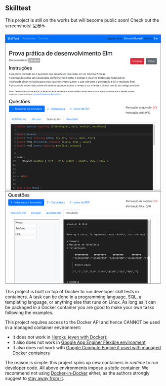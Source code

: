 ## Skilltest

This project is still on the works but will become public soon!
Check out the screenshots! 💻😎☕️

![Screenshot 1](public/screenshots/screenshot-1.png)
![Screenshot 1](public/screenshots/screenshot-2.png)

This project is built on top of Docker to run developer skill tests in containers. A task can be done in a programming language, SQL, a templating language, or anything else that runs on Linux. As long as it can be packaged in a Docker container you are good to make your own tasks following the examples.

This project requires access to the Docker API and hence CANNOT be used in a managed container environment:
- It does not work in [Heroku (even with Docker)](https://devcenter.heroku.com/articles/container-registry-and-runtime);
- It also does not work in [Google App Enginer Flexible environment](https://cloud.google.com/appengine/docs/flexible/)
- It also does not work with [Google Compute Engine if used with managed Docker containers](https://cloud.google.com/compute/docs/containers/deploying-containers)

The reason is simple: this project spins up new containers in _runtime_ to run developer code. All above environments impose a _static_ container. We recommend not using [Docker-in-Docker](https://github.com/jpetazzo/dind) either, as the authors strongly suggest to [stay away from it](http://jpetazzo.github.io/2015/09/03/do-not-use-docker-in-docker-for-ci/).
